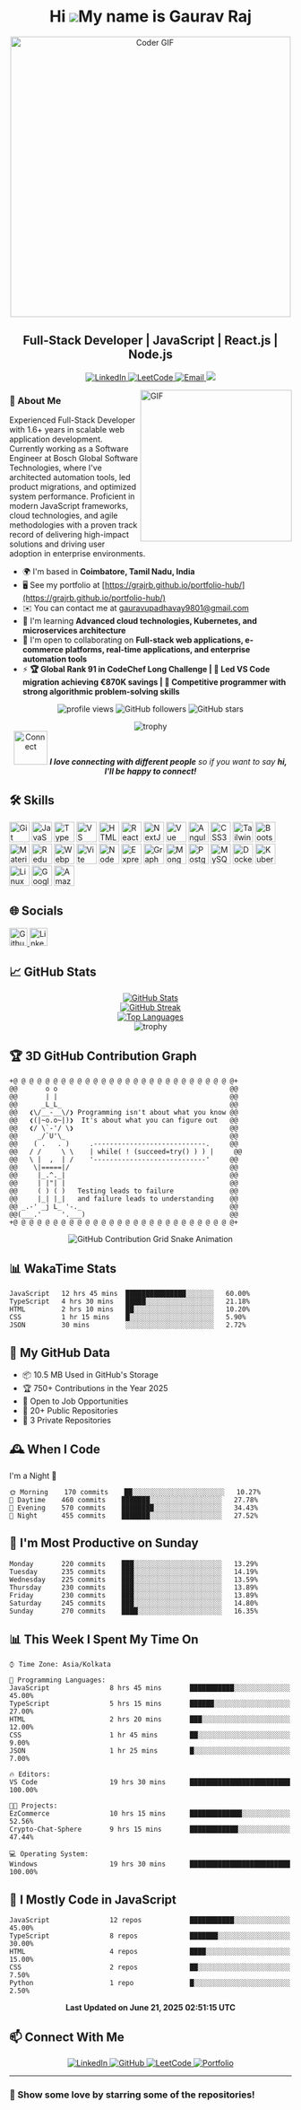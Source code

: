 # <div align="center">Hi ![](https://user-images.githubusercontent.com/18350557/176309783-0785949b-9127-417c-8b55-ab5a4333674e.gif)My name is Gaurav Raj</div>

<div align="center">
  <img src="https://media.giphy.com/media/SWoSkN6DxTszqIKEqv/giphy.gif" alt="Coder GIF" width="500">
</div>

## <div align="center">Full-Stack Developer | JavaScript | React.js | Node.js</div>

<p align="center">
  <a href="https://www.linkedin.com/in/gaurav-raj-095a8a129/" target="_blank">
    <img src="https://img.shields.io/badge/LinkedIn-0077B5?style=for-the-badge&logo=linkedin&logoColor=white" alt="LinkedIn">
  </a>
  <a href="https://leetcode.com/u/gauravraj_9/" target="_blank">
    <img src="https://img.shields.io/badge/LeetCode-FFA116?style=for-the-badge&logo=leetcode&logoColor=white" alt="LeetCode">
  </a>
  <a href="mailto:gauravupadhavay9801@gmail.com" target="_blank">
    <img src="https://img.shields.io/badge/Email-D14836?style=for-the-badge&logo=gmail&logoColor=white" alt="Email">
  </a>
  <a href="https://www.github.com/grajrb" target="_blank" rel="noreferrer">
    <img src="https://img.shields.io/github/followers/grajrb?logo=github&style=for-the-badge&color=0891b2&labelColor=1c1917" />
  </a>
</p>

<img align="right" height="270px" alt="GIF" src="https://i.pinimg.com/originals/e4/26/70/e426702edf874b181aced1e2fa5c6cde.gif" />

### 🚀 About Me

Experienced Full-Stack Developer with 1.6+ years in scalable web application development. Currently working as a Software Engineer at Bosch Global Software Technologies, where I've architected automation tools, led product migrations, and optimized system performance. Proficient in modern JavaScript frameworks, cloud technologies, and agile methodologies with a proven track record of delivering high-impact solutions and driving user adoption in enterprise environments.

- 🌍 I'm based in **Coimbatore, Tamil Nadu, India**
- 🖥️ See my portfolio at [https://grajrb.github.io/portfolio-hub/](https://grajrb.github.io/portfolio-hub/)
- ✉️ You can contact me at [gauravupadhavay9801@gmail.com](mailto:gauravupadhavay9801@gmail.com)
- 🧠 I'm learning **Advanced cloud technologies, Kubernetes, and microservices architecture**
- 🤝 I'm open to collaborating on **Full-stack web applications, e-commerce platforms, real-time applications, and enterprise automation tools**
- ⚡ **🏆 Global Rank 91 in CodeChef Long Challenge | 💼 Led VS Code migration achieving €870K savings | 🚀 Competitive programmer with strong algorithmic problem-solving skills**

<p align="center">
  <img src="https://komarev.com/ghpvc/?username=grajrb&label=Profile%20views&color=0e75b6&style=flat" alt="profile views" />
  <img src="https://img.shields.io/github/followers/grajrb?style=social" alt="GitHub followers" />
  <img src="https://img.shields.io/github/stars/grajrb?style=social" alt="GitHub stars" />
</p>

<div align="center">
  <img src="https://github-profile-trophy.vercel.app/?username=grajrb&theme=onedark&row=1&column=6" alt="trophy" />
</div>

<div align="center">
  <img src="https://media.giphy.com/media/LnQjpWaON8nhr21vNW/giphy.gif" width="60" alt="Connect" /> <em><b>I love connecting with different people</b> so if you want to say <b>hi, I'll be happy to connect!</b></em>
</div>

## 🛠️ Skills

<p align="left">
<a href="https://git-scm.com/" target="_blank" rel="noreferrer"><img src="https://raw.githubusercontent.com/danielcranney/readme-generator/main/public/icons/skills/git-colored.svg" width="36" height="36" alt="Git" title="Git"/></a>
<a href="https://developer.mozilla.org/en-US/docs/Web/JavaScript" target="_blank" rel="noreferrer"><img src="https://raw.githubusercontent.com/danielcranney/readme-generator/main/public/icons/skills/javascript-colored.svg" width="36" height="36" alt="JavaScript" title="JavaScript"/></a>
<a href="https://www.typescriptlang.org/" target="_blank" rel="noreferrer"><img src="https://raw.githubusercontent.com/danielcranney/readme-generator/main/public/icons/skills/typescript-colored.svg" width="36" height="36" alt="TypeScript" title="TypeScript"/></a>
<a href="https://code.visualstudio.com/" target="_blank" rel="noreferrer"><img src="https://raw.githubusercontent.com/danielcranney/readme-generator/main/public/icons/skills/visualstudiocode-colored.svg" width="36" height="36" alt="VS Code" title="VS Code"/></a>
<a href="https://developer.mozilla.org/en-US/docs/Glossary/HTML5" target="_blank" rel="noreferrer"><img src="https://raw.githubusercontent.com/danielcranney/readme-generator/main/public/icons/skills/html5-colored.svg" width="36" height="36" alt="HTML5" title="HTML5"/></a>
<a href="https://reactjs.org/" target="_blank" rel="noreferrer"><img src="https://raw.githubusercontent.com/danielcranney/readme-generator/main/public/icons/skills/react-colored.svg" width="36" height="36" alt="React" title="React"/></a>
<a href="https://nextjs.org/docs" target="_blank" rel="noreferrer"><img src="https://raw.githubusercontent.com/danielcranney/readme-generator/main/public/icons/skills/nextjs-colored.svg" width="36" height="36" alt="NextJs" title="NextJs"/></a>
<a href="https://vuejs.org/" target="_blank" rel="noreferrer"><img src="https://raw.githubusercontent.com/danielcranney/readme-generator/main/public/icons/skills/vuejs-colored.svg" width="36" height="36" alt="Vue" title="Vue"/></a>
<a href="https://angular.io/" target="_blank" rel="noreferrer"><img src="https://raw.githubusercontent.com/danielcranney/readme-generator/main/public/icons/skills/angularjs-colored.svg" width="36" height="36" alt="Angular" title="Angular"/></a>
<a href="https://www.w3.org/TR/CSS/#css" target="_blank" rel="noreferrer"><img src="https://raw.githubusercontent.com/danielcranney/readme-generator/main/public/icons/skills/css3-colored.svg" width="36" height="36" alt="CSS3" title="CSS3"/></a>
<a href="https://tailwindcss.com/" target="_blank" rel="noreferrer"><img src="https://raw.githubusercontent.com/danielcranney/readme-generator/main/public/icons/skills/tailwindcss-colored.svg" width="36" height="36" alt="TailwindCSS" title="TailwindCSS"/></a>
<a href="https://getbootstrap.com/" target="_blank" rel="noreferrer"><img src="https://raw.githubusercontent.com/danielcranney/readme-generator/main/public/icons/skills/bootstrap-colored.svg" width="36" height="36" alt="Bootstrap" title="Bootstrap"/></a>
<a href="https://mui.com/" target="_blank" rel="noreferrer"><img src="https://raw.githubusercontent.com/danielcranney/readme-generator/main/public/icons/skills/materialui-colored.svg" width="36" height="36" alt="Material UI" title="Material UI"/></a>
<a href="https://redux.js.org/" target="_blank" rel="noreferrer"><img src="https://raw.githubusercontent.com/danielcranney/readme-generator/main/public/icons/skills/redux-colored.svg" width="36" height="36" alt="Redux" title="Redux"/></a>
<a href="https://webpack.js.org/" target="_blank" rel="noreferrer"><img src="https://raw.githubusercontent.com/danielcranney/readme-generator/main/public/icons/skills/webpack-colored.svg" width="36" height="36" alt="Webpack" title="Webpack"/></a>
<a href="https://vitejs.dev/" target="_blank" rel="noreferrer"><img src="https://raw.githubusercontent.com/danielcranney/readme-generator/main/public/icons/skills/vite-colored.svg" width="36" height="36" alt="Vite" title="Vite"/></a>
<a href="https://nodejs.org/en/" target="_blank" rel="noreferrer"><img src="https://raw.githubusercontent.com/danielcranney/readme-generator/main/public/icons/skills/nodejs-colored.svg" width="36" height="36" alt="NodeJS" title="NodeJS"/></a>
<a href="https://expressjs.com/" target="_blank" rel="noreferrer"><img src="https://raw.githubusercontent.com/danielcranney/readme-generator/main/public/icons/skills/express-colored.svg" width="36" height="36" alt="Express" title="Express"/></a>
<a href="https://graphql.org/" target="_blank" rel="noreferrer"><img src="https://raw.githubusercontent.com/danielcranney/readme-generator/main/public/icons/skills/graphql-colored.svg" width="36" height="36" alt="GraphQL" title="GraphQL"/></a>
<a href="https://www.mongodb.com/" target="_blank" rel="noreferrer"><img src="https://raw.githubusercontent.com/danielcranney/readme-generator/main/public/icons/skills/mongodb-colored.svg" width="36" height="36" alt="MongoDB" title="MongoDB"/></a>
<a href="https://www.postgresql.org/" target="_blank" rel="noreferrer"><img src="https://raw.githubusercontent.com/danielcranney/readme-generator/main/public/icons/skills/postgresql-colored.svg" width="36" height="36" alt="PostgreSQL" title="PostgreSQL"/></a>
<a href="https://www.mysql.com/" target="_blank" rel="noreferrer"><img src="https://raw.githubusercontent.com/danielcranney/readme-generator/main/public/icons/skills/mysql-colored.svg" width="36" height="36" alt="MySQL" title="MySQL"/></a>
<a href="https://www.docker.com/" target="_blank" rel="noreferrer"><img src="https://raw.githubusercontent.com/danielcranney/readme-generator/main/public/icons/skills/docker-colored.svg" width="36" height="36" alt="Docker" title="Docker"/></a>
<a href="https://kubernetes.io/" target="_blank" rel="noreferrer"><img src="https://raw.githubusercontent.com/danielcranney/readme-generator/main/public/icons/skills/kubernetes-colored.svg" width="36" height="36" alt="Kubernetes" title="Kubernetes"/></a>
<a href="https://www.linux.org" target="_blank" rel="noreferrer"><img src="https://raw.githubusercontent.com/danielcranney/readme-generator/main/public/icons/skills/linux-colored.svg" width="36" height="36" alt="Linux" title="Linux"/></a>
<a href="https://cloud.google.com/" target="_blank" rel="noreferrer"><img src="https://raw.githubusercontent.com/danielcranney/readme-generator/main/public/icons/skills/googlecloud-colored.svg" width="36" height="36" alt="Google Cloud" title="Google Cloud"/></a>
<a href="https://aws.amazon.com" target="_blank" rel="noreferrer"><img src="https://raw.githubusercontent.com/danielcranney/readme-generator/main/public/icons/skills/aws-colored.svg" width="36" height="36" alt="Amazon Web Services" title="Amazon Web Services"/></a>
</p>

## 🌐 Socials

<p align="left">
  <a href="https://www.github.com/grajrb" target="_blank" rel="noreferrer">
    <picture>
      <source media="(prefers-color-scheme: dark)" srcset="https://raw.githubusercontent.com/danielcranney/readme-generator/main/public/icons/socials/github-dark.svg" />
      <source media="(prefers-color-scheme: light)" srcset="https://raw.githubusercontent.com/danielcranney/readme-generator/main/public/icons/socials/github.svg" />
      <img src="https://raw.githubusercontent.com/danielcranney/readme-generator/main/public/icons/socials/github.svg" width="32" height="32" alt="Github" title="Github" />
    </picture>
  </a>
  <a href="https://www.linkedin.com/in/gaurav-raj-095a8a129/" target="_blank" rel="noreferrer">
    <picture>
      <source media="(prefers-color-scheme: dark)" srcset="https://raw.githubusercontent.com/danielcranney/readme-generator/main/public/icons/socials/linkedin-dark.svg" />
      <source media="(prefers-color-scheme: light)" srcset="https://raw.githubusercontent.com/danielcranney/readme-generator/main/public/icons/socials/linkedin.svg" />
      <img src="https://raw.githubusercontent.com/danielcranney/readme-generator/main/public/icons/socials/linkedin.svg" width="32" height="32" alt="LinkedIn" title="LinkedIn" />
    </picture>
  </a>
</p>

## 📈 GitHub Stats

<div align="center">
  <a href="http://www.github.com/grajrb">
    <img src="https://github-readme-stats.vercel.app/api?username=grajrb&show_icons=true&count_private=true&title_color=0891b2&text_color=ffffff&icon_color=0891b2&bg_color=1c1917&hide_border=true" alt="GitHub Stats" />
  </a>
</div>

<div align="center">
  <a href="http://www.github.com/grajrb">
    <img src="https://github-readme-streak-stats.herokuapp.com/?user=grajrb&stroke=ffffff&background=1c1917&ring=0891b2&fire=0891b2&currStreakNum=ffffff&currStreakLabel=0891b2&sideNums=ffffff&sideLabels=ffffff&dates=ffffff&hide_border=true" alt="GitHub Streak" />
  </a>
</div>

<div align="center">  <a href="https://github.com/grajrb">
    <img src="https://github-readme-stats.vercel.app/api/top-langs/?username=grajrb&langs_count=10&title_color=0891b2&text_color=ffffff&icon_color=0891b2&bg_color=1c1917&hide_border=true&locale=en&custom_title=Top%20Languages" alt="Top Languages" />
  </a>
</div>

<div align="center">  <img src="https://github-profile-trophy.vercel.app/?username=grajrb&theme=onedark&row=1&column=6" alt="trophy" />
</div>

## 🏆 3D GitHub Contribution Graph

```
+@ @ @ @ @ @ @ @ @ @ @ @ @ @ @ @ @ @ @ @ @ @ @ @ @ @ @ @+
@@       o o                                           @@
@@       | |                                           @@
@@      _L_L_                                          @@
@@   ❮\/__-__\/❯ Programming isn't about what you know @@
@@   ❮(|~o.o~|)❯  It's about what you can figure out   @@
@@   ❮/ \`-'/ \❯                                       @@
@@     _/`U'\_                                         @@
@@    ( .   . )     .----------------------------.     @@
@@   / /     \ \    | while( ! (succeed=try() ) ) |     @@
@@   \ |  ,  | /    '----------------------------'     @@
@@    \|=====|/                                        @@
@@     |_.^._|                                         @@
@@     | |"| |                                         @@
@@     ( ) ( )   Testing leads to failure              @@
@@     |_| |_|   and failure leads to understanding    @@
@@ _.-' _j L_ '-._                                     @@
@@(___.'     '.___)                                    @@
+@ @ @ @ @ @ @ @ @ @ @ @ @ @ @ @ @ @ @ @ @ @ @ @ @ @ @ @+
```

<div align="center">
  <img src="https://github.com/grajrb/grajrb/blob/output/github-contribution-grid-snake.svg" alt="GitHub Contribution Grid Snake Animation" />
</div>

## 📊 WakaTime Stats

<!--START_SECTION:waka-->
```text
JavaScript   12 hrs 45 mins  ███████████████░░░░░░░   60.00% 
TypeScript   4 hrs 30 mins   █████░░░░░░░░░░░░░░░░░   21.18% 
HTML         2 hrs 10 mins   ██░░░░░░░░░░░░░░░░░░░░   10.20% 
CSS          1 hr 15 mins    █░░░░░░░░░░░░░░░░░░░░░   5.90% 
JSON         30 mins         ░░░░░░░░░░░░░░░░░░░░░░   2.72%
```
<!--END_SECTION:waka-->

## 📌 My GitHub Data

- 📦 10.5 MB Used in GitHub's Storage
- 🏆 750+ Contributions in the Year 2025
- 💼 Open to Job Opportunities
- 📜 20+ Public Repositories
- 🔑 3 Private Repositories

## 🕰️ When I Code

I'm a Night 🦉

```text
🌞 Morning    170 commits    ██░░░░░░░░░░░░░░░░░░░░░░░   10.27% 
🌆 Daytime    460 commits    ███████░░░░░░░░░░░░░░░░░░   27.78% 
🌃 Evening    570 commits    ████████░░░░░░░░░░░░░░░░░   34.43% 
🌙 Night      455 commits    ███████░░░░░░░░░░░░░░░░░░   27.52%
```

## 📅 I'm Most Productive on Sunday

```text
Monday       220 commits    ███░░░░░░░░░░░░░░░░░░░░░░   13.29% 
Tuesday      235 commits    ███░░░░░░░░░░░░░░░░░░░░░░   14.19% 
Wednesday    225 commits    ███░░░░░░░░░░░░░░░░░░░░░░   13.59% 
Thursday     230 commits    ███░░░░░░░░░░░░░░░░░░░░░░   13.89% 
Friday       230 commits    ███░░░░░░░░░░░░░░░░░░░░░░   13.89% 
Saturday     245 commits    ███░░░░░░░░░░░░░░░░░░░░░░   14.80% 
Sunday       270 commits    ████░░░░░░░░░░░░░░░░░░░░░   16.35%
```

## 📊 This Week I Spent My Time On

```text
⌚︎ Time Zone: Asia/Kolkata

💬 Programming Languages: 
JavaScript               8 hrs 45 mins       ███████████░░░░░░░░░░░░░░   45.00% 
TypeScript               5 hrs 15 mins       ██████░░░░░░░░░░░░░░░░░░░   27.00% 
HTML                     2 hrs 20 mins       ███░░░░░░░░░░░░░░░░░░░░░░   12.00% 
CSS                      1 hr 45 mins        ██░░░░░░░░░░░░░░░░░░░░░░░   9.00% 
JSON                     1 hr 25 mins        █░░░░░░░░░░░░░░░░░░░░░░░░   7.00%

🔥 Editors: 
VS Code                  19 hrs 30 mins      █████████████████████████   100.00%

🐱‍💻 Projects: 
EzCommerce               10 hrs 15 mins      █████████████░░░░░░░░░░░░   52.56% 
Crypto-Chat-Sphere       9 hrs 15 mins       ████████████░░░░░░░░░░░░░   47.44%

💻 Operating System: 
Windows                  19 hrs 30 mins      █████████████████████████   100.00%
```

## 🧰 I Mostly Code in JavaScript

```text
JavaScript               12 repos            ███████████░░░░░░░░░░░░░░   45.00% 
TypeScript               8 repos             ███████░░░░░░░░░░░░░░░░░░   30.00% 
HTML                     4 repos             ████░░░░░░░░░░░░░░░░░░░░░   15.00% 
CSS                      2 repos             ██░░░░░░░░░░░░░░░░░░░░░░░   7.50% 
Python                   1 repo              █░░░░░░░░░░░░░░░░░░░░░░░░   2.50%
```

<div align="center">
  <b>Last Updated on June 21, 2025 02:51:15 UTC</b>
</div>

## 📫 Connect With Me

<div align="center">  <a href="https://www.linkedin.com/in/gaurav-raj-095a8a129/">
    <img src="https://img.shields.io/badge/linkedin-%230077B5.svg?&style=for-the-badge&logo=linkedin&logoColor=white" alt="LinkedIn" />
  </a>
  <a href="https://github.com/grajrb">
    <img src="https://img.shields.io/badge/github-%23121011.svg?&style=for-the-badge&logo=github&logoColor=white" alt="GitHub" />
  </a>
  <a href="https://leetcode.com/u/gauravraj_9/">
    <img src="https://img.shields.io/badge/LeetCode-FFA116?style=for-the-badge&logo=leetcode&logoColor=white" alt="LeetCode" />
  </a>
  <a href="https://grajrb.github.io/portfolio-hub/">
    <img src="https://img.shields.io/badge/Portfolio-%23000000.svg?style=for-the-badge&logo=firefox&logoColor=#FF7139" alt="Portfolio" />
  </a>
</div>

---

### 💖 Show some love by starring some of the repositories!
